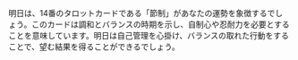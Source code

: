 明日は、14番のタロットカードである「節制」があなたの運勢を象徴するでしょう。このカードは調和とバランスの時期を示し、自制心や忍耐力を必要とすることを意味しています。明日は自己管理を心掛け、バランスの取れた行動をすることで、望む結果を得ることができるでしょう。